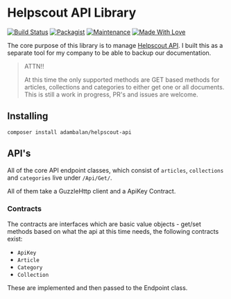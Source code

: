 # Helpscout API Library

[![Build Status](https://travis-ci.org/AdamKyle/helpscout-api.svg?branch=master)](https://travis-ci.org/AdamKyle/helpscout-api)
[![Packagist](https://img.shields.io/packagist/v/evemarket/eve-market-details.svg?style=flat)](https://packagist.org/packages/evemarket/eve-market-details)
[![Maintenance](https://img.shields.io/maintenance/yes/2018.svg)]()
[![Made With Love](https://img.shields.io/badge/Made%20With-Love-green.svg)]()

The core purpose of this library is to manage [Helpscout API](https://developer.helpscout.com/docs-api/). I built this as a separate tool for my company to be able to backup our documentation.

> ATTN!!
>
> At this time the only supported methods are GET based methods for articles, collections and categories to either get one or all documents.
> This is still a work in progress, PR's and issues are welcome.

## Installing

`composer install adambalan/helpscout-api`

## API's

All of the core API endpoint classes, which consist of `articles`, `collections` and `categories` live under `/Api/Get/`.

All of them take a GuzzleHttp client and a ApiKey Contract.

### Contracts

The contracts are interfaces which are basic value objects - get/set methods based on what the api at this time needs, the following contracts exist:

- `ApiKey`
- `Article`
- `Category`
- `Collection`

These are implemented and then passed to the Endpoint class.
